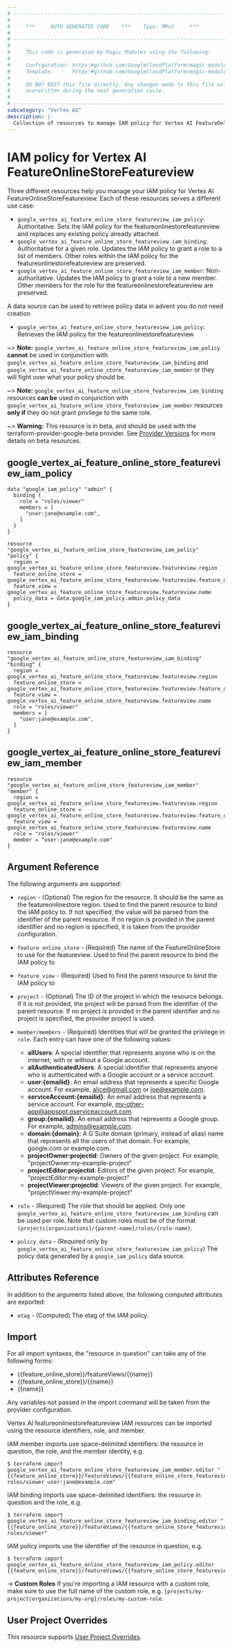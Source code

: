 ```yaml
---
# ----------------------------------------------------------------------------
#
#     ***     AUTO GENERATED CODE    ***    Type: MMv1     ***
#
# ----------------------------------------------------------------------------
#
#     This code is generated by Magic Modules using the following:
#
#     Configuration: https:#github.com/GoogleCloudPlatform/magic-modules/tree/main/mmv1/products/vertexai/FeatureOnlineStoreFeatureview.yaml
#     Template:      https:#github.com/GoogleCloudPlatform/magic-modules/tree/main/mmv1/templates/terraform/resource_iam.html.markdown.tmpl
#
#     DO NOT EDIT this file directly. Any changes made to this file will be
#     overwritten during the next generation cycle.
#
# ----------------------------------------------------------------------------
subcategory: "Vertex AI"
description: |-
  Collection of resources to manage IAM policy for Vertex AI FeatureOnlineStoreFeatureview
---
```


# IAM policy for Vertex AI FeatureOnlineStoreFeatureview
Three different resources help you manage your IAM policy for Vertex AI FeatureOnlineStoreFeatureview. Each of these resources serves a different use case:

* `google_vertex_ai_feature_online_store_featureview_iam_policy`: Authoritative. Sets the IAM policy for the featureonlinestorefeatureview and replaces any existing policy already attached.
* `google_vertex_ai_feature_online_store_featureview_iam_binding`: Authoritative for a given role. Updates the IAM policy to grant a role to a list of members. Other roles within the IAM policy for the featureonlinestorefeatureview are preserved.
* `google_vertex_ai_feature_online_store_featureview_iam_member`: Non-authoritative. Updates the IAM policy to grant a role to a new member. Other members for the role for the featureonlinestorefeatureview are preserved.

A data source can be used to retrieve policy data in advent you do not need creation

* `google_vertex_ai_feature_online_store_featureview_iam_policy`: Retrieves the IAM policy for the featureonlinestorefeatureview

~> **Note:** `google_vertex_ai_feature_online_store_featureview_iam_policy` **cannot** be used in conjunction with `google_vertex_ai_feature_online_store_featureview_iam_binding` and `google_vertex_ai_feature_online_store_featureview_iam_member` or they will fight over what your policy should be.

~> **Note:** `google_vertex_ai_feature_online_store_featureview_iam_binding` resources **can be** used in conjunction with `google_vertex_ai_feature_online_store_featureview_iam_member` resources **only if** they do not grant privilege to the same role.


~> **Warning:** This resource is in beta, and should be used with the terraform-provider-google-beta provider.
See [Provider Versions](https://terraform.io/docs/providers/google/guides/provider_versions.html) for more details on beta resources.

## google_vertex_ai_feature_online_store_featureview_iam_policy

```hcl
data "google_iam_policy" "admin" {
  binding {
    role = "roles/viewer"
    members = [
      "user:jane@example.com",
    ]
  }
}

resource "google_vertex_ai_feature_online_store_featureview_iam_policy" "policy" {
  region = google_vertex_ai_feature_online_store_featureview.featureview.region
  feature_online_store = google_vertex_ai_feature_online_store_featureview.featureview.feature_online_store
  feature_view = google_vertex_ai_feature_online_store_featureview.featureview.name
  policy_data = data.google_iam_policy.admin.policy_data
}
```

## google_vertex_ai_feature_online_store_featureview_iam_binding

```hcl
resource "google_vertex_ai_feature_online_store_featureview_iam_binding" "binding" {
  region = google_vertex_ai_feature_online_store_featureview.featureview.region
  feature_online_store = google_vertex_ai_feature_online_store_featureview.featureview.feature_online_store
  feature_view = google_vertex_ai_feature_online_store_featureview.featureview.name
  role = "roles/viewer"
  members = [
    "user:jane@example.com",
  ]
}
```

## google_vertex_ai_feature_online_store_featureview_iam_member

```hcl
resource "google_vertex_ai_feature_online_store_featureview_iam_member" "member" {
  region = google_vertex_ai_feature_online_store_featureview.featureview.region
  feature_online_store = google_vertex_ai_feature_online_store_featureview.featureview.feature_online_store
  feature_view = google_vertex_ai_feature_online_store_featureview.featureview.name
  role = "roles/viewer"
  member = "user:jane@example.com"
}
```


## Argument Reference

The following arguments are supported:

* `region` - (Optional) The region for the resource. It should be the same as the featureonlinestore region. Used to find the parent resource to bind the IAM policy to. If not specified,
  the value will be parsed from the identifier of the parent resource. If no region is provided in the parent identifier and no
  region is specified, it is taken from the provider configuration.
* `feature_online_store` - (Required) The name of the FeatureOnlineStore to use for the featureview. Used to find the parent resource to bind the IAM policy to
* `feature_view` - (Required) Used to find the parent resource to bind the IAM policy to

* `project` - (Optional) The ID of the project in which the resource belongs.
    If it is not provided, the project will be parsed from the identifier of the parent resource. If no project is provided in the parent identifier and no project is specified, the provider project is used.

* `member/members` - (Required) Identities that will be granted the privilege in `role`.
  Each entry can have one of the following values:
  * **allUsers**: A special identifier that represents anyone who is on the internet; with or without a Google account.
  * **allAuthenticatedUsers**: A special identifier that represents anyone who is authenticated with a Google account or a service account.
  * **user:{emailid}**: An email address that represents a specific Google account. For example, alice@gmail.com or joe@example.com.
  * **serviceAccount:{emailid}**: An email address that represents a service account. For example, my-other-app@appspot.gserviceaccount.com.
  * **group:{emailid}**: An email address that represents a Google group. For example, admins@example.com.
  * **domain:{domain}**: A G Suite domain (primary, instead of alias) name that represents all the users of that domain. For example, google.com or example.com.
  * **projectOwner:projectid**: Owners of the given project. For example, "projectOwner:my-example-project"
  * **projectEditor:projectid**: Editors of the given project. For example, "projectEditor:my-example-project"
  * **projectViewer:projectid**: Viewers of the given project. For example, "projectViewer:my-example-project"

* `role` - (Required) The role that should be applied. Only one
    `google_vertex_ai_feature_online_store_featureview_iam_binding` can be used per role. Note that custom roles must be of the format
    `[projects|organizations]/{parent-name}/roles/{role-name}`.

* `policy_data` - (Required only by `google_vertex_ai_feature_online_store_featureview_iam_policy`) The policy data generated by
  a `google_iam_policy` data source.

## Attributes Reference

In addition to the arguments listed above, the following computed attributes are
exported:

* `etag` - (Computed) The etag of the IAM policy.

## Import

For all import syntaxes, the "resource in question" can take any of the following forms:

* {{feature_online_store}}/featureViews/{{name}}
* {{feature_online_store}}/{{name}}
* {{name}}

Any variables not passed in the import command will be taken from the provider configuration.

Vertex AI featureonlinestorefeatureview IAM resources can be imported using the resource identifiers, role, and member.

IAM member imports use space-delimited identifiers: the resource in question, the role, and the member identity, e.g.
```
$ terraform import google_vertex_ai_feature_online_store_featureview_iam_member.editor "{{feature_online_store}}/featureViews/{{feature_online_store_featureview}} roles/viewer user:jane@example.com"
```

IAM binding imports use space-delimited identifiers: the resource in question and the role, e.g.
```
$ terraform import google_vertex_ai_feature_online_store_featureview_iam_binding.editor "{{feature_online_store}}/featureViews/{{feature_online_store_featureview}} roles/viewer"
```

IAM policy imports use the identifier of the resource in question, e.g.
```
$ terraform import google_vertex_ai_feature_online_store_featureview_iam_policy.editor {{feature_online_store}}/featureViews/{{feature_online_store_featureview}}
```

-> **Custom Roles** If you're importing a IAM resource with a custom role, make sure to use the
 full name of the custom role, e.g. `[projects/my-project|organizations/my-org]/roles/my-custom-role`.

## User Project Overrides

This resource supports [User Project Overrides](https://registry.terraform.io/providers/hashicorp/google/latest/docs/guides/provider_reference#user_project_override).
